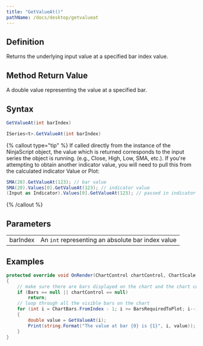 ```yaml
---
title: "GetValueAt()"
pathName: /docs/desktop/getvalueat
---
```


## Definition

Returns the underlying input value at a specified bar index value.

## Method Return Value

A double value representing the value at a specified bar.

## Syntax

```csharp
GetValueAt(int barIndex)
```

```csharp
ISeries<t>.GetValueAt(int barIndex)
```

{% callout type="tip" %}
If called directly from the instance of the NinjaScript object, the value which is returned corresponds to the input series the object is running. (e.g., Close, High, Low, SMA, etc.). If you're attempting to obtain another indicator value, you will need to pull this from the calculated indicator Value or Plot:

```csharp
SMA(20).GetValueAt(123); // bar value
SMA(20).Values[0].GetValueAt(123); // indicator value
(Input as Indicator).Values[0].GetValueAt(123); // passed in indicator value
```
{% /callout %}

## Parameters

|  |  |
| --- | --- |
| barIndex | An `int` representing an absolute bar index value |

## Examples

```csharp
protected override void OnRender(ChartControl chartControl, ChartScale chartScale)
{
    // make sure there are bars displayed on the chart and the chart control is ready before running
    if (Bars == null || chartControl == null)
        return;
    // loop through all the visible bars on the chart
    for (int i = ChartBars.FromIndex - 1; i >= BarsRequiredToPlot; i--)
    {
        double value = GetValueAt(i);
        Print(string.Format("The value at bar {0} is {1}", i, value));
    }
}
```
